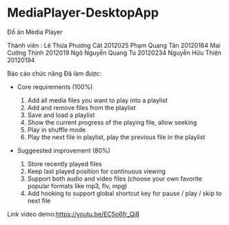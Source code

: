 # MediaPlayer-DesktopApp
﻿Đồ án Media Player 

Thành viên : 
Lê Thừa Phương Cát 2012025
Phạm Quang Tân 20120184
Mai Cường Thịnh 2012019
Ngô Nguyễn Quang Tú 20120234
Nguyễn Hữu Thiện 20120194

Báo cáo chức năng
Đã làm được:
- Core requirements (100%)
	1. Add all media files you want to play into a playlist
	2. Add and remove files from the playlist
	3. Save and load a playlist
	4. Show the current progress of the playing file, allow seeking
	5. Play in shuffle mode
	6. Play the next file in playlist, play the previous file in the playlist

- Suggeested improvement (80%)
	1. Store recently played files
	2. Keep last played position for continuous viewing
	3. Support both audio and video files (choose your own favorite popular formats like mp3, flv, mpg)
	4. Add hooking to support global shortcut key for pause / play / skip to next file

Link video demo:https://youtu.be/EC5o6fr_Qi8
